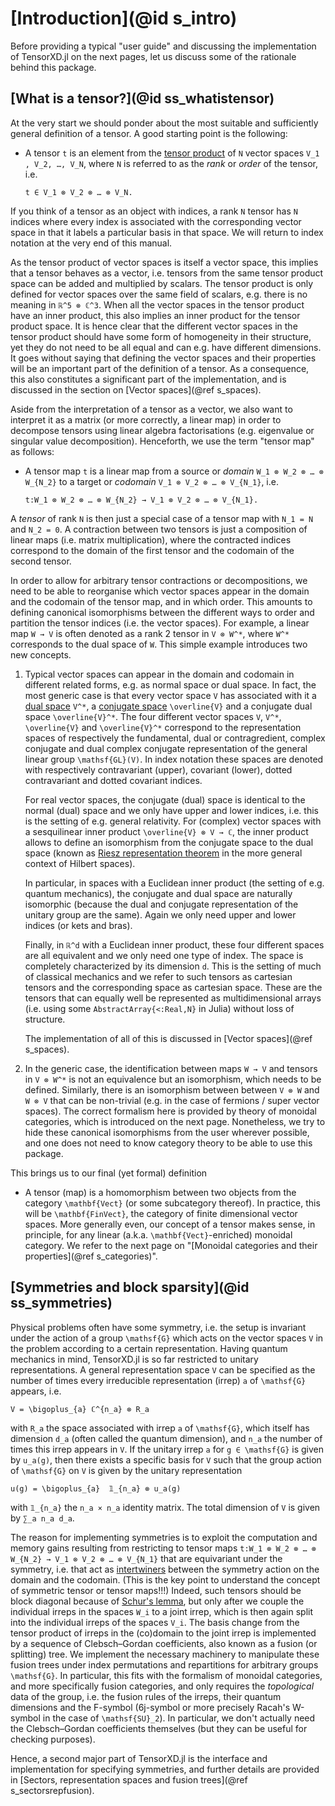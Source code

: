 # [Introduction](@id s_intro)

Before providing a typical "user guide" and discussing the implementation of TensorXD.jl
on the next pages, let us discuss some of the rationale behind this package.

## [What is a tensor?](@id ss_whatistensor)

At the very start we should ponder about the most suitable and sufficiently general
definition of a tensor. A good starting point is the following:

*   A tensor ``t`` is an element from the
    [tensor product](https://en.wikipedia.org/wiki/Tensor_product) of ``N`` vector spaces
    ``V_1 , V_2, …, V_N``, where ``N`` is referred to as the *rank* or *order* of the
    tensor, i.e.

    ``t ∈ V_1 ⊗ V_2 ⊗ … ⊗ V_N.``

If you think of a tensor as an object with indices, a rank ``N`` tensor has ``N`` indices 
where every index is associated with the corresponding vector space in that it labels a
particular basis in that space. We will return to index notation at the very end of this
manual.

As the tensor product of vector spaces is itself a vector space, this implies that a tensor
behaves as a vector, i.e. tensors from the same tensor product space can be added and
multiplied by scalars. The tensor product is only defined for vector spaces over the same
field of scalars, e.g. there is no meaning in ``ℝ^5 ⊗ ℂ^3``. When all the vector spaces in
the tensor product have an inner product, this also implies an inner product for the tensor
product space. It is hence clear that the different vector spaces in the tensor product
should have some form of homogeneity in their structure, yet they do not need to be all
equal and can e.g. have different dimensions. It goes without saying that defining the
vector spaces and their properties will be an important part of the definition of a tensor.
As a consequence, this also constitutes a significant part of the implementation, and is
discussed in the section on [Vector spaces](@ref s_spaces).

Aside from the interpretation of a tensor as a vector, we also want to interpret it as a
matrix (or more correctly, a linear map) in order to decompose tensors using linear algebra
factorisations (e.g. eigenvalue or singular value decomposition). Henceforth, we use the
term "tensor map" as follows:

*   A tensor map ``t`` is a linear map from a source or *domain*
    ``W_1 ⊗ W_2 ⊗ … ⊗ W_{N_2}`` to a target or *codomain* ``V_1 ⊗ V_2 ⊗ … ⊗ V_{N_1}``, i.e.

    ``t:W_1 ⊗ W_2 ⊗ … ⊗ W_{N_2} → V_1 ⊗ V_2 ⊗ … ⊗ V_{N_1}.``

A *tensor* of rank ``N`` is then just a special case of a tensor map with ``N_1 = N`` and
``N_2 = 0``. A contraction between two tensors is just a composition of linear maps (i.e.
matrix multiplication), where the contracted indices correspond to the domain of the first
tensor and the codomain of the second tensor.

In order to allow for arbitrary tensor contractions or decompositions, we need to be able to
reorganise which vector spaces appear in the domain and the codomain of the tensor map, and
in which order. This amounts to defining canonical isomorphisms between the different ways
to order and partition the tensor indices (i.e. the vector spaces). For example, a linear
map ``W → V`` is often denoted as a rank 2 tensor in ``V ⊗ W^*``, where ``W^*`` corresponds
to the dual space of ``W``. This simple example introduces two new concepts.

1.  Typical vector spaces can appear in the domain and codomain in different related forms,
    e.g. as normal space or dual space. In fact, the most generic case is that every vector
    space ``V`` has associated with it
    a [dual space](https://en.wikipedia.org/wiki/Dual_space) ``V^*``,
    a [conjugate space](https://en.wikipedia.org/wiki/Complex_conjugate_vector_space)
    ``\overline{V}`` and a conjugate dual space ``\overline{V}^*``. The four different
    vector spaces ``V``, ``V^*``, ``\overline{V}`` and ``\overline{V}^*`` correspond to the
    representation spaces of respectively the fundamental, dual or contragredient, complex
    conjugate and dual complex conjugate representation of the general linear group
    ``\mathsf{GL}(V)``. In index notation these spaces are denoted with respectively
    contravariant (upper), covariant (lower), dotted contravariant and dotted covariant
    indices.

    For real vector spaces, the conjugate (dual) space is identical to the normal (dual)
    space and we only have upper and lower indices, i.e. this is the setting of e.g.
    general relativity. For (complex) vector spaces with a sesquilinear inner product
    ``\overline{V} ⊗ V → ℂ``, the inner product allows to define an isomorphism from the
    conjugate space to the dual space (known as
    [Riesz representation theorem](https://en.wikipedia.org/wiki/Riesz_representation_theorem)
    in the more general context of Hilbert spaces).

    In particular, in spaces with a Euclidean inner product (the setting of e.g. quantum
    mechanics), the conjugate and dual space are naturally isomorphic (because the dual and
    conjugate representation of the unitary group are the same). Again we only need upper
    and lower indices (or kets and bras).

    Finally, in ``ℝ^d`` with a Euclidean inner product, these four different spaces are all
    equivalent and we only need one type of index. The space is completely characterized by
    its dimension ``d``. This is the setting of much of classical mechanics and we refer to
    such tensors as cartesian tensors and the corresponding space as cartesian space. These
    are the tensors that can equally well be represented as multidimensional arrays (i.e.
    using some `AbstractArray{<:Real,N}` in Julia) without loss of structure.

    The implementation of all of this is discussed in [Vector spaces](@ref s_spaces).

2.  In the generic case, the identification between maps ``W → V`` and tensors in
    ``V ⊗ W^*`` is not an equivalence but an isomorphism, which needs to be defined.
    Similarly, there is an isomorphism between between ``V ⊗ W`` and ``W ⊗ V`` that can be
    non-trivial (e.g. in the case of fermions / super vector spaces). The correct formalism
    here is provided by theory of monoidal categories, which is introduced on the next
    page. Nonetheless, we try to hide these canonical isomorphisms from the user wherever
    possible, and one does not need to know category theory to be able to use this package.

This brings us to our final (yet formal) definition

*   A tensor (map) is a homomorphism between two objects from the category ``\mathbf{Vect}``
    (or some subcategory thereof). In practice, this will be ``\mathbf{FinVect}``, the
    category of finite dimensional vector spaces. More generally even, our concept of a
    tensor makes sense, in principle, for any linear (a.k.a. ``\mathbf{Vect}``-enriched)
    monoidal category. We refer to the next page on
    "[Monoidal categories and their properties](@ref s_categories)".

## [Symmetries and block sparsity](@id ss_symmetries)

Physical problems often have some symmetry, i.e. the setup is invariant under the action of
a group ``\mathsf{G}`` which acts on the vector spaces ``V`` in the problem according to a
certain representation. Having quantum mechanics in mind, TensorXD.jl is so far restricted
to unitary representations. A general representation space ``V`` can be specified as the
number of times every irreducible representation (irrep) ``a`` of ``\mathsf{G}`` appears,
i.e.

``V = \bigoplus_{a} ℂ^{n_a} ⊗ R_a``

with ``R_a`` the space associated with irrep ``a`` of ``\mathsf{G}``, which itself has
dimension ``d_a`` (often called the quantum dimension), and ``n_a`` the number of times
this irrep appears in ``V``. If the unitary irrep ``a`` for ``g ∈ \mathsf{G}`` is given by
``u_a(g)``, then there exists a specific basis for ``V`` such that the group action of
``\mathsf{G}`` on ``V`` is given by the unitary representation

``u(g) = \bigoplus_{a}  𝟙_{n_a} ⊗ u_a(g)``

with ``𝟙_{n_a}`` the ``n_a × n_a`` identity matrix. The total dimension of ``V`` is given
by ``∑_a n_a d_a``.

The reason for implementing symmetries is to exploit the computation and memory gains
resulting from restricting to tensor maps ``t:W_1 ⊗ W_2 ⊗ … ⊗ W_{N_2} → V_1 ⊗ V_2 ⊗ … ⊗
V_{N_1}`` that are equivariant under the symmetry, i.e. that act as
[intertwiners](https://en.wikipedia.org/wiki/Equivariant_map#Representation_theory)
between the symmetry action on the domain and the codomain. (This is the key point to understand the concept of symmetric tensor or tensor maps!!!) Indeed, such tensors should be
block diagonal because of [Schur's lemma](https://en.wikipedia.org/wiki/Schur%27s_lemma),
but only after we couple the individual irreps in the spaces ``W_i`` to a joint irrep,
which is then again split into the individual irreps of the spaces ``V_i``. The basis
change from the tensor product of irreps in the (co)domain to the joint irrep is implemented
by a sequence of Clebsch–Gordan coefficients, also known as a fusion (or splitting) tree.
We implement the necessary machinery to manipulate these fusion trees under index
permutations and repartitions for arbitrary groups ``\mathsf{G}``. In particular, this fits
with the formalism of monoidal categories, and more specifically fusion categories,
and only requires the *topological* data of the group, i.e. the fusion rules of the irreps,
their quantum dimensions and the F-symbol (6j-symbol or more precisely Racah's W-symbol in
the case of ``\mathsf{SU}_2``). In particular, we don't actually need the Clebsch–Gordan
coefficients themselves (but they can be useful for checking purposes).

Hence, a second major part of TensorXD.jl is the interface and implementation for
specifying symmetries, and further details are provided in
[Sectors, representation spaces and fusion trees](@ref s_sectorsrepfusion).
